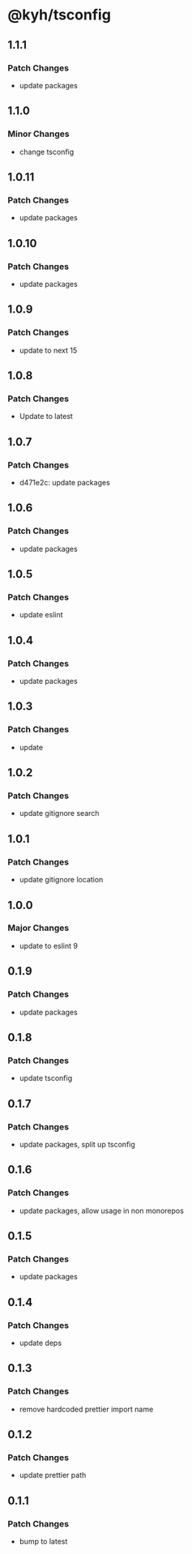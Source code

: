 # @kyh/tsconfig

## 1.1.1

### Patch Changes

- update packages

## 1.1.0

### Minor Changes

- change tsconfig

## 1.0.11

### Patch Changes

- update packages

## 1.0.10

### Patch Changes

- update packages

## 1.0.9

### Patch Changes

- update to next 15

## 1.0.8

### Patch Changes

- Update to latest

## 1.0.7

### Patch Changes

- d471e2c: update packages

## 1.0.6

### Patch Changes

- update packages

## 1.0.5

### Patch Changes

- update eslint

## 1.0.4

### Patch Changes

- update packages

## 1.0.3

### Patch Changes

- update

## 1.0.2

### Patch Changes

- update gitignore search

## 1.0.1

### Patch Changes

- update gitignore location

## 1.0.0

### Major Changes

- update to eslint 9

## 0.1.9

### Patch Changes

- update packages

## 0.1.8

### Patch Changes

- update tsconfig

## 0.1.7

### Patch Changes

- update packages, split up tsconfig

## 0.1.6

### Patch Changes

- update packages, allow usage in non monorepos

## 0.1.5

### Patch Changes

- update packages

## 0.1.4

### Patch Changes

- update deps

## 0.1.3

### Patch Changes

- remove hardcoded prettier import name

## 0.1.2

### Patch Changes

- update prettier path

## 0.1.1

### Patch Changes

- bump to latest
